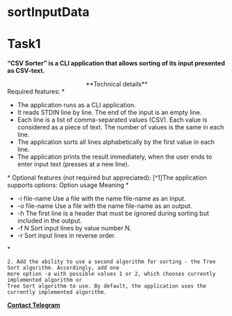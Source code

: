 # sortInputData
# Task1

**“CSV Sorter” is a CLI application that allows sorting of its input presented as CSV-text.**
<center>**Technical details**</center>
	Required features:
	*<ul>
	<li>The application runs as a CLI application.</li> 
	<li>It reads STDIN line by line. The end of the input is an empty line.</li>
	<li>Each line is a list of comma-separated values (CSV). Each value is considered as a piece of text. The number of values is the same in each line.</li>
	<li>The application sorts all lines alphabetically by the first value in each line.</li>
	<li>The application prints the result immediately, when the user ends to enter input text (presses <Enter> at a new line).</li>
</ul>*
	Optional features (not required but appreciated):
	[^1]The application supports options:
		Option usage Meaning
	*	
	<ul>
	<li>-i file-name Use a file with the name file-name as an input.</li>
	<li>-o file-name Use a file with the name file-name as an output.</li>
	<li>-h The first line is a header that must be ignored during sorting but included in the output.</li>
	<li>-f N Sort input lines by value number N.</li>
	<li>-r Sort input lines in reverse order.</li>
	</ul>
	*		
			
			
			
			
	2. Add the ability to use a second algorithm for sorting - the Tree Sort algorithm. Accordingly, add one
	more option -a with possible values 1 or 2, which chooses currently implemented algorithm or
	Tree Sort algorithm to use. By default, the application uses the currently implemented algorithm.
	
	

**[Contact Telegram](https://t.me/kirilodm67)**
